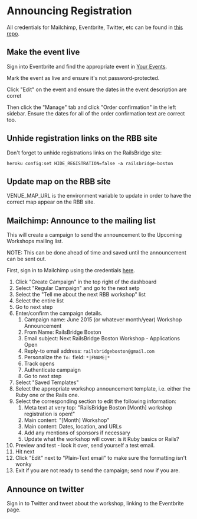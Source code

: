 # Announcing Registration

All credentials for Mailchimp, Eventbrite, Twitter, etc can be found in [this
repo][credentials].

[credentials]: https://github.com/railsbridge-boston/private/blob/master/credentials.md

## Make the event live

Sign into Eventbrite and find the appropriate event in [Your Events][events].

[events]: https://www.eventbrite.com/myevents/

Mark the event as live and ensure it's not password-protected.

Click "Edit" on the event and ensure the dates in the event description are corret

Then click the "Manage" tab and click "Order confirmation" in the left sidebar.
Ensure the dates for all of the order confirmation text are correct too.

## Unhide registration links on the RBB site

Don't forget to unhide registrations links on the RailsBridge site:

```
heroku config:set HIDE_REGISTRATION=false -a railsbridge-boston
```

## Update map on the RBB site

VENUE_MAP_URL is the environment variable to update in order to have the correct map appear on the RBB site.
## Mailchimp: Announce to the mailing list

This will create a campaign to send the announcement to the Upcoming Workshops
mailing list.

NOTE: This can be done ahead of time and saved until the announcement can be
sent out.

First, sign in to Mailchimp using the credentials [here].

[here]: https://github.com/railsbridge-boston/private/blob/master/credentials.md

1. Click "Create Campaign" in the top right of the dashboard
1. Select "Regular Campaign" and go to the next setp
1. Select the "Tell me about the next RBB workshop" list
  1. Select the entire list
  1. Go to next step
1. Enter/confirm the campaign details.
   1. Campaign name: June 2015 (or whatever month/year) Workshop Announcement
   1. From Name: RailsBridge Boston
   1. Email subject: Next RailsBridge Boston Workshop - Applications Open
   1. Reply-to email address: `railsbridgeboston@gmail.com`
   1. Personalize the `To:` field: `*|FNAME|*`
   1. Track opens
   1. Authenticate campaign
   1. Go to next step
1. Select "Saved Templates"
1. Select the appropriate workshop announcement template, i.e. either the Ruby
   one or the Rails one.
1. Select the corresponding section to edit the following information:
   1. Meta text at very top: "RailsBridge Boston [Month] workshop registration
      is open!"
   1. Main content: "[Month] Workshop"
   1. Main content:  Dates, location, and URLs
   1. Add any mentions of sponsors if necessary
   1. Update what the workshop will cover: is it Ruby basics or Rails?
1. Preview and test - look it over, send yourself a test email.
1. Hit next
1. Click "Edit" next to "Plain-Text email" to make sure the formatting isn't wonky
1. Exit if you are not ready to send the campaign; send now if you are.

## Announce on twitter

Sign in to Twitter and tweet about the workshop, linking to the Eventbrite page.
